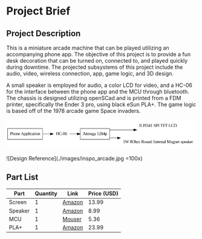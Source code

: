 # Project Brief

## Project Description
This is a miniature arcade machine that can be played utilizing an accompanying phone app. The objective of this project is to provide a fun desk decoration that can be turned on, connected to, and played quickly during downtime. The projected subsystems of this project include the audio, video, wireless connection, app, game logic, and 3D design.

A small speaker is employed for audio, a color LCD for video, and a HC-06 for the interface between the phone app and the MCU through bluetooth. The chassis is designed utilizing openSCad and is  printed from a FDM printer, specifically the Ender 3 pro, using black eSun PLA+. The game logic is based off of the 1978 arcade game Space invaders.

![Blackbox Diagram](diagrams/blackbox/blackbox_v2.png "Blackbox Diagram")

![Design Reference](./images/inspo_arcade.jpg =100x)

[^1]: [Image Refrence](https://www.amazon.com/My-Arcade-Micro-Player-Machine/dp/B0897SHB6P/ref=sr_1_10?dchild=1&keywords=mini+arcade&qid=1600134827&sr=8-10)

## Part List

| Part | Quantity | Link | Price (USD) |
| ---- | -------- | ---- | ----------- |
| Screen | 1 | [Amazon](https://www.amazon.com/HiLetgo-240X320-Resolution-Display-ILI9341/dp/B073R7BH1B/ref=sr_1_2?dchild=1&keywords=TFT+ILI9341&qid=1600046103&sr=8-2) | 13.99 |
| Speaker | 1 | [Amazon](https://www.amazon.com/Yootop-Internal-Magnet-Loudspeaker-Speaker/dp/B07FMR5JGX/ref=sr_1_1?crid=TT1W7X8FLQTN&dchild=1&keywords=speaker+arduino&qid=1600126458&sprefix=speaker+ard%2Caps%2C226&sr=8-1) | 8.99 |
| MCU | 1 | [Mouser](https://www.mouser.com/ProductDetail/Microchip-Technology-Atmel/ATMEGA1284P-PU?qs=K8BHR703ZXgaD0L1rKdwiQ%3D%3D) | 5.36 |
| PLA+ | 1 | [Amazon](https://www.amazon.com/eSUN-1-75mm-Printer-Filament-2-2lbs/dp/B01EKEMDA6/ref=sxts_sxwds-bia-wc-p13n1_0?cv_ct_cx=esun+black&dchild=1&keywords=esun+black&pd_rd_i=B01EKEMDA6&pd_rd_r=e16e0515-7751-4130-9160-87e87d9693c6&pd_rd_w=i5Fmf&pd_rd_wg=yDAMG&pf_rd_p=e7ea7987-56a0-4822-adda-f67db5e22b16&pf_rd_r=Z6M4E0JNS14RG6T6WSZ5&psc=1&qid=1600135643&sr=1-1-791c2399-d602-4248-afbb-8a79de2d236f) | 23.99 |

